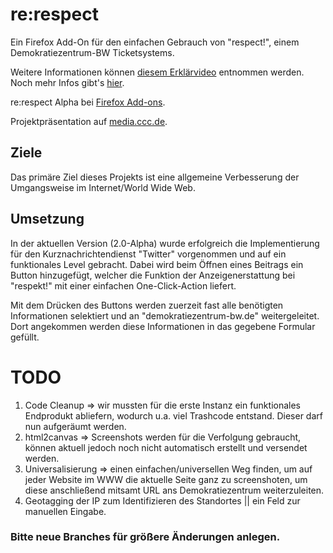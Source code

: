 # re:respect
Ein Firefox Add-On für den einfachen Gebrauch von "respect!",
einem Demokratiezentrum-BW Ticketsystems.

Weitere Informationen können [diesem Erklärvideo](https://www.youtube.com/watch?v=5tP-hdJgUxQ) entnommen werden.
Noch mehr Infos gibt's [hier](https://demokratiezentrum-bw.de/).

re:respect Alpha bei [Firefox Add-ons](https://addons.mozilla.org/de/firefox/addon/re-respect/).

Projektpräsentation auf [media.ccc.de](https://media.ccc.de/v/jh19-hd-1013-re_respect#l=deu&t=0).

## Ziele
Das primäre Ziel dieses Projekts ist eine allgemeine Verbesserung der Umgangsweise im Internet/World Wide Web.

## Umsetzung
In der aktuellen Version (2.0-Alpha) wurde erfolgreich die Implementierung für den Kurznachrichtendienst "Twitter" vorgenommen und auf ein funktionales Level gebracht. Dabei wird beim Öffnen eines Beitrags ein Button hinzugefügt, welcher die Funktion der Anzeigenerstattung bei "respekt!" mit einer einfachen One-Click-Action liefert.

Mit dem Drücken des Buttons werden zuerzeit fast alle benötigten Informationen selektiert und an "demokratiezentrum-bw.de" weitergeleitet. Dort angekommen werden diese Informationen in das gegebene Formular gefüllt.


# TODO
1. Code Cleanup => wir mussten für die erste Instanz ein funktionales Endprodukt abliefern, wodurch u.a. viel Trashcode entstand. Dieser darf nun aufgeräumt werden.
2. html2canvas => Screenshots werden für die Verfolgung gebraucht, können aktuell jedoch noch nicht automatisch erstellt und versendet werden. 
3. Universalisierung => einen einfachen/universellen Weg finden, um auf jeder Website im WWW die aktuelle Seite ganz zu screenshoten, um diese anschließend mitsamt URL ans Demokratiezentrum weiterzuleiten.
4. Geotagging der IP zum Identifizieren des Standortes || ein Feld zur manuellen Eingabe.

### Bitte neue Branches für größere Änderungen anlegen.
